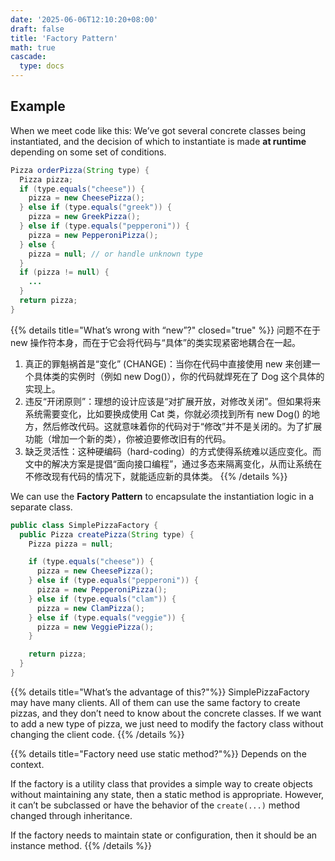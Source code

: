 ```yaml
---
date: '2025-06-06T12:10:20+08:00'
draft: false
title: 'Factory Pattern'
math: true
cascade:
  type: docs
---
```


## Example

When we meet code like this: We’ve got several concrete classes being instantiated, and the decision of which to instantiate is made **at runtime** depending on some set of conditions.

```java
Pizza orderPizza(String type) {
  Pizza pizza;
  if (type.equals("cheese")) {
    pizza = new CheesePizza();
  } else if (type.equals("greek")) {
    pizza = new GreekPizza();
  } else if (type.equals("pepperoni")) {
    pizza = new PepperoniPizza();
  } else {
    pizza = null; // or handle unknown type
  }
  if (pizza != null) {
    ...
  }
  return pizza;
}
```

{{% details title="What’s wrong with “new”?" closed="true" %}}
问题不在于 new 操作符本身，而在于它会将代码与“具体”的类实现紧密地耦合在一起。

1. 真正的罪魁祸首是“变化” (CHANGE)：当你在代码中直接使用 new 来创建一个具体类的实例时（例如 new Dog()），你的代码就焊死在了 Dog 这个具体的实现上。
2. 违反“开闭原则”：理想的设计应该是“对扩展开放，对修改关闭”。但如果将来系统需要变化，比如要换成使用 Cat 类，你就必须找到所有 new Dog() 的地方，然后修改代码。这就意味着你的代码对于“修改”并不是关闭的。为了扩展功能（增加一个新的类），你被迫要修改旧有的代码。
3. 缺乏灵活性：这种硬编码（hard-coding）的方式使得系统难以适应变化。而文中的解决方案是提倡“面向接口编程”，通过多态来隔离变化，从而让系统在不修改现有代码的情况下，就能适应新的具体类。
{{% /details %}}

We can use the **Factory Pattern** to encapsulate the instantiation logic in a separate class.

```java
public class SimplePizzaFactory {
  public Pizza createPizza(String type) {
    Pizza pizza = null;

    if (type.equals("cheese")) {
      pizza = new CheesePizza();
    } else if (type.equals("pepperoni")) {
      pizza = new PepperoniPizza();
    } else if (type.equals("clam")) {
      pizza = new ClamPizza();
    } else if (type.equals("veggie")) {
      pizza = new VeggiePizza();
    }

    return pizza;
  }
}
```

{{% details title="What’s the advantage of this?"%}}
SimplePizzaFactory may have many clients. All of them can use the same factory to create pizzas, and they don’t need to know about the concrete classes. If we want to add a new type of pizza, we just need to modify the factory class without changing the client code.
{{% /details %}}

{{% details title="Factory need use static method?"%}}
Depends on the context.

If the factory is a utility class that provides a simple way to create objects without maintaining any state, then a static method is appropriate.
However, it can’t be subclassed or have the behavior of the `create(...)` method changed through inheritance.

If the factory needs to maintain state or configuration, then it should be an instance method.
{{% /details %}}

